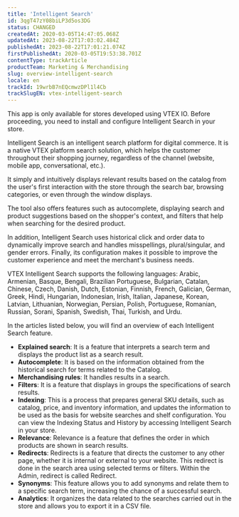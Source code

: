 ```yaml
---
title: 'Intelligent Search'
id: 3qgT47zY08biLP3d5os3DG
status: CHANGED
createdAt: 2020-03-05T14:47:05.068Z
updatedAt: 2023-08-22T17:03:02.484Z
publishedAt: 2023-08-22T17:01:21.074Z
firstPublishedAt: 2020-03-05T19:53:38.701Z
contentType: trackArticle
productTeam: Marketing & Merchandising
slug: overview-intelligent-search
locale: en
trackId: 19wrbB7nEQcmwzDPl1l4Cb
trackSlugEN: vtex-intelligent-search
---
```


<div class="alert alert-info" role="alert"><p>
This app is only available for stores developed using VTEX IO. Before proceeding, you need to install and configure Intelligent Search in your store.</p>
</div>

Intelligent Search is an intelligent search platform for digital commerce. It is a native VTEX platform search solution, which helps the customer throughout their shopping journey, regardless of the channel (website, mobile app, conversational, etc.).

It simply and intuitively displays relevant results based on the catalog from the user's first interaction with the store through the search bar, browsing categories, or even through the window displays.

The tool also offers features such as autocomplete, displaying search and product suggestions based on the shopper's context, and filters that help when searching for the desired product.

In addition, Intelligent Search uses historical click and order data to dynamically improve search and handles misspellings, plural/singular, and gender errors. Finally, its configuration makes it possible to improve the customer experience and meet the merchant's business needs.

VTEX Intelligent Search supports the following languages: Arabic, Armenian, Basque, Bengali, Brazilian Portuguese, Bulgarian, Catalan, Chinese, Czech, Danish, Dutch, Estonian, Finnish, French, Galician, German, Greek, Hindi, Hungarian, Indonesian, Irish, Italian, Japanese, Korean, Latvian, Lithuanian, Norwegian, Persian, Polish, Portuguese, Romanian, Russian, Sorani, Spanish, Swedish, Thai, Turkish, and Urdu.

In the articles listed below, you will find an overview of each Intelligent Search feature.

- **Explained search**: It is a feature that interprets a search term and displays the product list as a search result.
- **Autocomplete**: It is based on the information obtained from the historical search for terms related to the Catalog.
- **Merchandising rules**: It handles results in a search.
- **Filters**: It is a feature that displays in groups the specifications of search results.
- **Indexing**: This is a process that prepares general SKU details, such as catalog, price, and inventory information, and updates the information to be used as the basis for website searches and shelf configuration. You can view the Indexing Status and History by accessing Intelligent Search in your store.
- **Relevance**: Relevance is a feature that defines the order in which products are shown in search results.
- **Redirects**: Redirects is a feature that directs the customer to any other page, whether it is internal or external to your website. This redirect is done in the search area using selected terms or filters. Within the Admin, redirect is called Redirect.
- **Synonyms**: This feature allows you to add synonyms and relate them to a specific search term, increasing the chance of a successful search.
- **Analytics**: It organizes the data related to the searches carried out in the store and allows you to export it in a CSV file.
